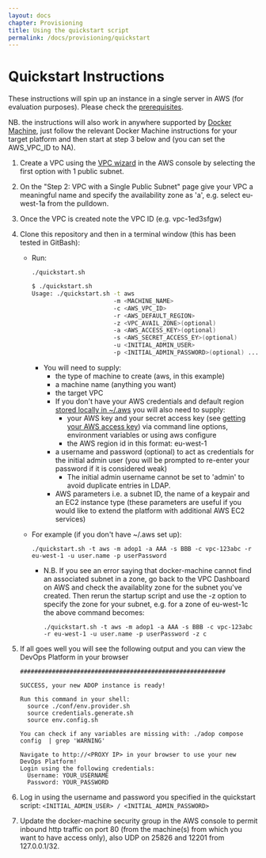 ```yaml
---
layout: docs
chapter: Provisioning
title: Using the quickstart script 
permalink: /docs/provisioning/quickstart
---
```


# Quickstart Instructions

These instructions will spin up an instance in a single server in AWS (for evaluation purposes).  Please check the [prerequisites](http://accenture.github.io/adop-docker-compose/docs/prerequisites/).

NB. the instructions will also work in anywhere supported by [Docker Machine](https://docs.docker.com/machine/), just follow the relevant Docker Machine instructions for your target platform and then start at step 3 below and (you can set the AWS_VPC_ID to NA).

1. Create a VPC using the [VPC wizard](http://docs.aws.amazon.com/AmazonVPC/latest/GettingStartedGuide/getting-started-create-vpc.html) in the AWS console by selecting the first option with 1 public subnet.
2. On the "Step 2: VPC with a Single Public Subnet" page give your VPC a meaningful name and specify the availability zone as 'a', e.g. select eu-west-1a from the pulldown.
3. Once the VPC is created note the VPC ID (e.g. vpc-1ed3sfgw)
4. Clone this repository and then in a terminal window (this has been tested in GitBash):
    - Run:

        ```./quickstart.sh ```
        ```bash
        $ ./quickstart.sh
        Usage: ./quickstart.sh -t aws
                               -m <MACHINE_NAME>  
                               -c <AWS_VPC_ID> 
                               -r <AWS_DEFAULT_REGION> 
                               -z <VPC_AVAIL_ZONE>(optional)
                               -a <AWS_ACCESS_KEY>(optional) 
                               -s <AWS_SECRET_ACCESS_EY>(optional) 
                               -u <INITIAL_ADMIN_USER>
                               -p <INITIAL_ADMIN_PASSWORD>(optional) ...
        ```
        - You will need to supply:
            - the type of machine to create (aws, in this example)
            - a machine name (anything you want)
            - the target VPC
            - If you don't have your AWS credentials and default region [stored locally in ~/.aws](http://docs.aws.amazon.com/cli/latest/userguide/cli-chap-getting-started.html#cli-config-files) you will also need to supply:
                - your AWS key and your secret access key (see [getting your AWS access key](http://docs.aws.amazon.com/AWSSimpleQueueService/latest/SQSGettingStartedGuide/AWSCredentials.html)) via command line options, environment variables or using aws configure 
                - the AWS region id in this format: eu-west-1
            - a username and password (optional) to act as credentials for the initial admin user (you will be prompted to re-enter your password if it is considered weak)
                - The initial admin username cannot be set to 'admin' to avoid duplicate entries in LDAP.
            - AWS parameters i.e. a subnet ID, the name of a keypair and an EC2 instance type (these parameters are useful if you would like to extend the platform with additional AWS EC2 services)
    - For example (if you don't have ~/.aws set up):

        ```./quickstart.sh -t aws -m adop1 -a AAA -s BBB -c vpc-123abc -r eu-west-1 -u user.name -p userPassword```
        - N.B. If you see an error saying that docker-machine cannot find an associated subnet in a zone, go back to the VPC Dashboard on AWS and check the availablity zone for the subnet you've created. Then rerun the startup script and use the -z option to specify the zone for your subnet, e.g. for a zone of eu-west-1c the above command becomes:

            ```./quickstart.sh -t aws -m adop1 -a AAA -s BBB -c vpc-123abc -r eu-west-1 -u user.name -p userPassword -z c```
5. If all goes well you will see the following output and you can view the DevOps Platform in your browser
    ```
    ##########################################################

    SUCCESS, your new ADOP instance is ready!

    Run this command in your shell:
      source ./conf/env.provider.sh
      source credentials.generate.sh
      source env.config.sh
      
    You can check if any variables are missing with: ./adop compose config  | grep 'WARNING'

    Navigate to http://<PROXY IP> in your browser to use your new DevOps Platform!
    Login using the following credentials:
      Username: YOUR_USERNAME
      Password: YOUR_PASSWORD
    ```
6. Log in using the username and password you specified in the quickstart script:
    ```<INITIAL_ADMIN_USER> / <INITIAL_ADMIN_PASSWORD>```

7. Update the docker-machine security group in the AWS console to permit inbound http traffic on port 80 (from the machine(s) from which you want to have access only), also UDP on 25826 and 12201 from 127.0.0.1/32.

